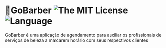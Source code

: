 # 💈GoBarber ![The MIT License](https://img.shields.io/badge/license-MIT-ligh) ![Language](https://img.shields.io/badge/language-Typescript-ligh)

GoBarber é uma aplicação de agendamento para auxiliar os profissionais de serviços de beleza a marcarem horário com seus respectivos clientes

  


